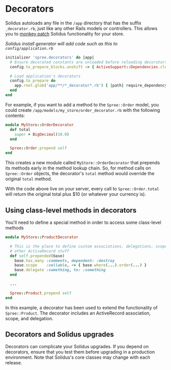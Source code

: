 # Decorators

Solidus autoloads any file in the `/app` directory that has the suffix
`_decorator.rb`, just like any other Rails models or controllers. This allows
you to [monkey patch][monkey-patch] Solidus functionality for your store.

*Solidus install generator will add code such as this to `config/application.rb`*

```ruby
initializer 'spree.decorators' do |app|
  # Ensure decorated constants are unloaded before reloading decorators
  config.to_prepare_blocks.unshift -> { ActiveSupport::Dependencies.clear }

  # Load application's decorators
  config.to_prepare do
    app.root.glob('app/**/*_decorator*.rb') { |path| require_dependency(path.to_s) }
  end
end
```

For example, if you want to add a method to the `Spree::Order` model, you could
create `/app/models/my_store/order_decorator.rb` with the following contents:

```ruby
module MyStore::OrderDecorator
  def total
    super + BigDecimal(10.0)
  end

  Spree::Order.prepend self
end
```

This creates a new module called `MyStore::OrderDecorator` that prepends its
methods early in the method lookup chain. So, for method calls on `Spree::Order`
objects, the decorator's `total` method would override the original `total`
method.

With the code above live on your server, every call to `Spree::Order.total` will
return the original total plus $10 (or whatever your currency is).

[monkey-patch]: https://en.wikipedia.org/wiki/Monkey_patch

## Using class-level methods in decorators

You'll need to define a special method in order to access some class-level
methods

```ruby
module MyStore::ProductDecorator

  # This is the place to define custom associations, delegations, scopes and
  # other ActiveRecord stuff
  def self.prepended(base)
    base.has_many :comments, dependent: :destroy
    base.scope    :sellable, -> { base.where(...).order(...) }
    base.delegate :something, to: :something
  end

  ...

  Spree::Product.prepend self
end
```

In this example, a decorator has been used to extend the functionality of
`Spree::Product`. The decorator includes an ActiveRecord association, scope,
and delegation.

## Decorators and Solidus upgrades

Decorators can complicate your Solidus upgrades. If you depend on decorators,
ensure that you test them before upgrading in a production environment.
Note that Solidus's core classes may change with each release.
